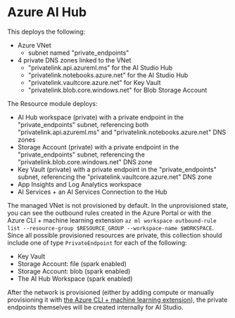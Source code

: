 # Azure AI Hub

This deploys the following:

- Azure VNet
  - subnet named "private_endpoints"
- 4 private DNS zones linked to the VNet
  - "privatelink.api.azureml.ms" for the AI Studio Hub
  - "privatelink.notebooks.azure.net" for the AI Studio Hub
  - "privatelink.vaultcore.azure.net" for Key Vault
  - "privatelink.blob.core.windows.net" for Blob Storage Account

The Resource module deploys:

- AI Hub workspace (private) with a private endpoint in the "private_endpoints" subnet, referencing both "privatelink.api.azureml.ms" and "privatelink.notebooks.azure.net" DNS zones
- Storage Account (private) with a private endpoint in the "private_endpoints" subnet, referencing the "privatelink.blob.core.windows.net" DNS zone
- Key Vault (private) with a private endpoint in the "private_endpoints" subnet, referencing the "privatelink.vaultcore.azure.net" DNS zone
- App Insights and Log Analytics workspace
- AI Services + an AI Services Connection to the Hub

The managed VNet is not provisioned by default. In the unprovisioned state, you can see the outbound rules created in the Azure Portal or with the Azure CLI + machine learning extension `az ml workspace outbound-rule list --resource-group $RESOURCE_GROUP --workspace-name $WORKSPACE`. Since all possible provisioned resources are private, this collection should include one of type `PrivateEndpoint` for each of the following:

- Key Vault
- Storage Account: file (spark enabled)
- Storage Account: blob (spark enabled)
- The AI Hub Workspace (spark enabled)

After the network is provisioned (either by adding compute or manually provisioning it with [the Azure CLI + machine learning extension](https://learn.microsoft.com/en-us/cli/azure/ml/workspace?view=azure-cli-latest#az-ml-workspace-provision-network)), the private endpoints themselves will be created internally for AI Studio.
